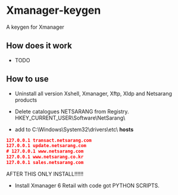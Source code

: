 # Xmanager-keygen
A keygen for Xmanager

## How does it work
* TODO

## How to use

* Uninstall all version Xshell, Xmanager, Xftp, Xldp and Netsarang products

* Delete catalogues NETSARANG from Registry.
  HKEY_CURRENT_USER\Software\NetSarang\
  
* add to C:\Windows\System32\drivers\etc\ **hosts**
```json
127.0.0.1 transact.netsarang.com
127.0.0.1 update.netsarang.com
# 127.0.0.1 www.netsarang.com
127.0.0.1 www.netsarang.co.kr
127.0.0.1 sales.netsarang.com
```

  AFTER THIS ONLY INSTALL!!!!!!
* Install Xmanager 6 Retail with code got PYTHON SCRIPTS.
